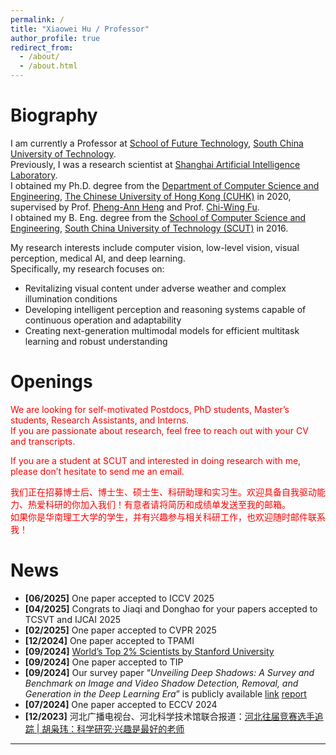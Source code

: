 ```yaml
---
permalink: /
title: "Xiaowei Hu / Professor"
author_profile: true
redirect_from: 
  - /about/
  - /about.html
---
```


# Biography

I am currently a Professor at [School of Future Technology](https://www2.scut.edu.cn/ft/), [South China University of Technology](http://www.scut.edu.cn/new/).  
Previously, I was a research scientist at [Shanghai Artificial Intelligence Laboratory](http://www.shlab.org.cn/).  
I obtained my Ph.D. degree from the [Department of Computer Science and Engineering](http://www.cse.cuhk.edu.hk/), [The Chinese University of Hong Kong (CUHK)](http://www.cuhk.edu.hk/) in 2020, supervised by Prof. [Pheng-Ann Heng](http://www.cse.cuhk.edu.hk/~pheng) and Prof. [Chi-Wing Fu](https://www.cse.cuhk.edu.hk/~cwfu/).  
I obtained my B. Eng. degree from the [School of Computer Science and Engineering](http://www.scut.edu.cn/cs/), [South China University of Technology (SCUT)](http://www.scut.edu.cn/new/) in 2016.

My research interests include computer vision, low-level vision, visual perception, medical AI, and deep learning.  
Specifically, my research focuses on:  
- Revitalizing visual content under adverse weather and complex illumination conditions  
- Developing intelligent perception and reasoning systems capable of continuous operation and adaptability  
- Creating next-generation multimodal models for efficient multitask learning and robust understanding


# Openings

<span style="color:red">

We are looking for self-motivated Postdocs, PhD students, Master’s students, Research Assistants, and Interns.  
If you are passionate about research, feel free to reach out with your CV and transcripts.

If you are a student at SCUT and interested in doing research with me, please don’t hesitate to send me an email.

我们正在招募博士后、博士生、硕士生、科研助理和实习生。欢迎具备自我驱动能力、热爱科研的你加入我们！有意者请将简历和成绩单发送至我的邮箱。  
如果你是华南理工大学的学生，并有兴趣参与相关科研工作，也欢迎随时邮件联系我！

</span>


# News

- **[06/2025]** One paper accepted to ICCV 2025  
- **[04/2025]** Congrats to Jiaqi and Donghao for your papers accepted to TCSVT and IJCAI 2025  
- **[02/2025]** One paper accepted to CVPR 2025  
- **[12/2024]** One paper accepted to TPAMI  
- **[09/2024]** [World’s Top 2% Scientists by Stanford University](https://topresearcherslist.com/Home/Profile/845511)  
- **[09/2024]** One paper accepted to TIP  
- **[09/2024]** Our survey paper “*Unveiling Deep Shadows: A Survey and Benchmark on Image and Video Shadow Detection, Removal, and Generation in the Deep Learning Era*” is publicly available [link](https://xw-hu.github.io/publications/) [report](https://blog.csdn.net/moxibingdao/article/details/141980315)  
- **[07/2024]** One paper accepted to ECCV 2024  
- **[12/2023]** 河北广播电视台、河北科学技术馆联合报道：[河北往届竞赛选手追踪 | 胡枭玮：科学研究·兴趣是最好的老师](https://web.cmc.hebtv.com/cms/rmt0336_html/0/0rmhlm/qy/kjpd/xy/11335045.shtml?share=true)

---
